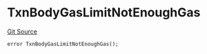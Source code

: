 # TxnBodyGasLimitNotEnoughGas
[Git Source](https://github.com/matter-labs/zksync-contracts/blob/a1506a91fd7e3b73aa6fe10caf12e32f39e26211/contracts/l1-contracts/common/L1ContractErrors.sol)


```solidity
error TxnBodyGasLimitNotEnoughGas();
```

